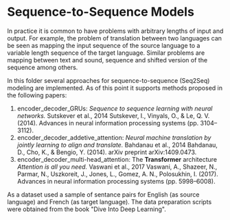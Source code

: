 # Sequence-to-Sequence Models

In practice it is common to have problems with arbitrary lengths of input and output. For example, the problem of translation between two 
languages can be seen as mapping the input sequence of the source language to a variable length sequence of the target language. Similar problems
are mapping between text and sound, sequence and shifted version of the sequence among others. 

In this folder several approaches for sequence-to-sequence (Seq2Seq) modeling are implemented. As of this point it supports methods proposed in the following papers:

1. encoder_decoder_GRUs: *Sequence to sequence learning with neural networks.* Sutskever et al., 2014
Sutskever, I., Vinyals, O., & Le, Q. V. (2014). Advances in neural information processing systems (pp. 3104–3112).
2. encoder_decoder_addetive_attention: *Neural machine translation by jointly learning to align and translate.* Bahdanau et al., 2014
Bahdanau, D., Cho, K., & Bengio, Y. (2014). arXiv preprint arXiv:1409.0473.
3. encoder_decoder_multi-head_attention: The **Transformer** architecture *Attention is all you need.* Vaswani et al., 2017
Vaswani, A., Shazeer, N., Parmar, N., Uszkoreit, J., Jones, L., Gomez, A. N., Polosukhin, I. (2017). Advances in neural information processing systems (pp. 5998–6008).

   
As a dataset used a sample of sentance pairs for English (as source language) and French (as target language). The data preparation 
scripts were obtained from the book "Dive Into Deep Learning". 